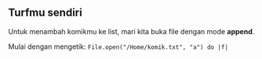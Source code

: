 ## Turfmu sendiri

Untuk menambah komikmu ke list, mari kita buka file dengan mode **append**.

Mulai dengan mengetik: `File.open("/Home/komik.txt", "a") do |f|`